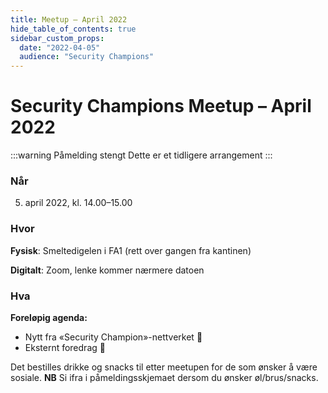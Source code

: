 ```yaml
---
title: Meetup – April 2022
hide_table_of_contents: true
sidebar_custom_props:
  date: "2022-04-05"
  audience: "Security Champions"
---
```


# Security Champions Meetup – April 2022

:::warning Påmelding stengt
Dette er et tidligere arrangement
:::

### Når

5. april 2022, kl. 14.00–15.00

### Hvor

**Fysisk**: Smeltedigelen i FA1 (rett over gangen fra kantinen)

**Digitalt**: Zoom, lenke kommer nærmere datoen

### Hva

**Foreløpig agenda:**

- Nytt fra «Security Champion»-nettverket 📯
- Eksternt foredrag 💫

Det bestilles drikke og snacks til etter meetupen for de som ønsker å være sosiale. **NB** Si ifra i påmeldingsskjemaet dersom du ønsker øl/brus/snacks.
